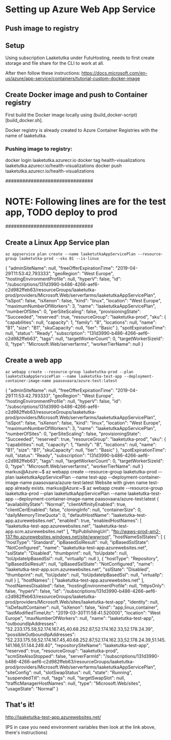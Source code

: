# Setting up Azure Web App Service

## Push image to registry

## Setup

Using subscription Laaketutka under FutuHosting, needs to first create storage and file share for the CLI to work at all.

After then follow these instructions:
https://docs.microsoft.com/en-us/azure/app-service/containers/tutorial-custom-docker-image


## Create Docker image and push to Container registry

First build the Docker image locally using (build_docker-script)[build_docker.sh].

Docker registry is already created to Azure Container Registries with the name of laaketutka.

### Pushing image to registry:

docker login laaketutka.azurecr.io
docker tag health-visualizations laaketutka.azurecr.io/health-visualizations
docker push laaketutka.azurecr.io/health-visualizations

###############################
# NOTE: Following lines are for the test app, TODO deploy to prod
###############################


## Create a Linux App Service plan

```
az appservice plan create --name laaketutkaAppServicePlan --resource-group laaketutka-prod --sku B1 --is-linux
```
{
  "adminSiteName": null,
  "freeOfferExpirationTime": "2019-04-29T11:53:42.793333",
  "geoRegion": "West Europe",
  "hostingEnvironmentProfile": null,
  "hyperV": false,
  "id": "/subscriptions/131d3990-b486-4266-aef6-c2d982ffeb63/resourceGroups/laaketutka-prod/providers/Microsoft.Web/serverfarms/laaketutkaAppServicePlan",
  "isSpot": false,
  "isXenon": false,
  "kind": "linux",
  "location": "West Europe",
  "maximumNumberOfWorkers": 3,
  "name": "laaketutkaAppServicePlan",
  "numberOfSites": 0,
  "perSiteScaling": false,
  "provisioningState": "Succeeded",
  "reserved": true,
  "resourceGroup": "laaketutka-prod",
  "sku": {
    "capabilities": null,
    "capacity": 1,
    "family": "B",
    "locations": null,
    "name": "B1",
    "size": "B1",
    "skuCapacity": null,
    "tier": "Basic"
  },
  "spotExpirationTime": null,
  "status": "Ready",
  "subscription": "131d3990-b486-4266-aef6-c2d982ffeb63",
  "tags": null,
  "targetWorkerCount": 0,
  "targetWorkerSizeId": 0,
  "type": "Microsoft.Web/serverfarms",
  "workerTierName": null
}

## Create a web app

 ```   
az webapp create --resource-group laaketutka-prod --plan laaketutkaAppServicePlan --name laaketutka-test-app --deployment-container-image-name paasovaara/azure-test:latest
 ```

 {
   "adminSiteName": null,
   "freeOfferExpirationTime": "2019-04-29T11:53:42.793333",
   "geoRegion": "West Europe",
   "hostingEnvironmentProfile": null,
   "hyperV": false,
   "id": "/subscriptions/131d3990-b486-4266-aef6-c2d982ffeb63/resourceGroups/laaketutka-prod/providers/Microsoft.Web/serverfarms/laaketutkaAppServicePlan",
   "isSpot": false,
   "isXenon": false,
   "kind": "linux",
   "location": "West Europe",
   "maximumNumberOfWorkers": 3,
   "name": "laaketutkaAppServicePlan",
   "numberOfSites": 0,
   "perSiteScaling": false,
   "provisioningState": "Succeeded",
   "reserved": true,
   "resourceGroup": "laaketutka-prod",
   "sku": {
     "capabilities": null,
     "capacity": 1,
     "family": "B",
     "locations": null,
     "name": "B1",
     "size": "B1",
     "skuCapacity": null,
     "tier": "Basic"
   },
   "spotExpirationTime": null,
   "status": "Ready",
   "subscription": "131d3990-b486-4266-aef6-c2d982ffeb63",
   "tags": null,
   "targetWorkerCount": 0,
   "targetWorkerSizeId": 0,
   "type": "Microsoft.Web/serverfarms",
   "workerTierName": null
 }
 markus@Azure:~$ az webapp create --resource-group laaketutka-prod --plan laaketutkaAppServicePlan --name test-app --deployment-container-image-name paasovaara/azure-test:latest
 Website with given name test-app already exists.
 markus@Azure:~$ az webapp create --resource-group laaketutka-prod --plan laaketutkaAppServicePlan --name laaketutka-test-app --deployment-container-image-name paasovaara/azure-test:latest
 {
   "availabilityState": "Normal",
   "clientAffinityEnabled": true,
   "clientCertEnabled": false,
   "cloningInfo": null,
   "containerSize": 0,
   "dailyMemoryTimeQuota": 0,
   "defaultHostName": "laaketutka-test-app.azurewebsites.net",
   "enabled": true,
   "enabledHostNames": [
     "laaketutka-test-app.azurewebsites.net",
     "laaketutka-test-app.scm.azurewebsites.net"
   ],
   "ftpPublishingUrl": "ftp://waws-prod-am2-137.ftp.azurewebsites.windows.net/site/wwwroot",
   "hostNameSslStates": [
     {
       "hostType": "Standard",
       "ipBasedSslResult": null,
       "ipBasedSslState": "NotConfigured",
       "name": "laaketutka-test-app.azurewebsites.net",
       "sslState": "Disabled",
       "thumbprint": null,
       "toUpdate": null,
       "toUpdateIpBasedSsl": null,
       "virtualIp": null
     },
     {
       "hostType": "Repository",
       "ipBasedSslResult": null,
       "ipBasedSslState": "NotConfigured",
       "name": "laaketutka-test-app.scm.azurewebsites.net",
       "sslState": "Disabled",
       "thumbprint": null,
       "toUpdate": null,
       "toUpdateIpBasedSsl": null,
       "virtualIp": null
     }
   ],
   "hostNames": [
     "laaketutka-test-app.azurewebsites.net"
   ],
   "hostNamesDisabled": false,
   "hostingEnvironmentProfile": null,
   "httpsOnly": false,
   "hyperV": false,
   "id": "/subscriptions/131d3990-b486-4266-aef6-c2d982ffeb63/resourceGroups/laaketutka-prod/providers/Microsoft.Web/sites/laaketutka-test-app",
   "identity": null,
   "isDefaultContainer": null,
   "isXenon": false,
   "kind": "app,linux,container",
   "lastModifiedTimeUtc": "2019-03-30T11:58:41.520000",
   "location": "West Europe",
   "maxNumberOfWorkers": null,
   "name": "laaketutka-test-app",
   "outboundIpAddresses": "52.233.175.59,52.174.167.45,40.68.252.87,52.174.162.33,52.178.24.39",
   "possibleOutboundIpAddresses": "52.233.175.59,52.174.167.45,40.68.252.87,52.174.162.33,52.178.24.39,51.145.141.166,51.144.249.40",
   "repositorySiteName": "laaketutka-test-app",
   "reserved": true,
   "resourceGroup": "laaketutka-prod",
   "scmSiteAlsoStopped": false,
   "serverFarmId": "/subscriptions/131d3990-b486-4266-aef6-c2d982ffeb63/resourceGroups/laaketutka-prod/providers/Microsoft.Web/serverfarms/laaketutkaAppServicePlan",
   "siteConfig": null,
   "slotSwapStatus": null,
   "state": "Running",
   "suspendedTill": null,
   "tags": null,
   "targetSwapSlot": null,
   "trafficManagerHostNames": null,
   "type": "Microsoft.Web/sites",
   "usageState": "Normal"
}

## That's it!

http://laaketutka-test-app.azurewebsites.net/

(PS in case you need environment variables then look at the link above, there's instructions)
